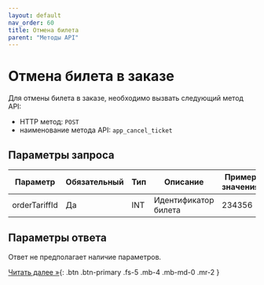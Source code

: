 ```yaml
---
layout: default
nav_order: 60
title: Отмена билета
parent: "Методы API"
---
```


# Отмена билета в заказе

Для отмены билета в заказе, необходимо вызвать следующий метод API:

- HTTP метод: `POST`
- наименование метода API: `app_cancel_ticket`


## Параметры запроса

| Параметр        | Обязательный | Тип         | Описание                         | Пример значения                |
|-----------------|--------------|-------------|----------------------------------|--------------------------------|
| orderTariffId   | Да           | INT         | Идентификатор билета             | 234356                         |

## Параметры ответа

Ответ не предполагает наличие параметров.

[Читать далее &raquo;](/docs/security){: .btn .btn-primary .fs-5 .mb-4 .mb-md-0 .mr-2 }
